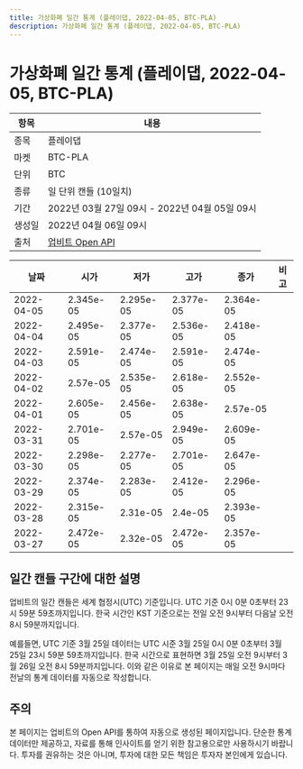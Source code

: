 ```yaml
---
title: 가상화폐 일간 통계 (플레이댑, 2022-04-05, BTC-PLA)
description: 가상화폐 일간 통계 (플레이댑, 2022-04-05, BTC-PLA)
---
```



가상화폐 일간 통계 (플레이댑, 2022-04-05, BTC-PLA)
===

|항목|내용|
|--|--|
|종목|플레이댑|
|마켓|BTC-PLA|
|단위|BTC|
|종류|일 단위 캔들 (10일치)|
|기간|2022년 03월 27일 09시 - 2022년 04월 05일 09시|
|생성일|2022년 04월 06일 09시|
|출처|[업비트 Open API](https://docs.upbit.com)|


|날짜|시가|저가|고가|종가|비고|
|--|--|--|--|--|--|
|2022-04-05|2.345e-05|2.295e-05|2.377e-05|2.364e-05|    |
|2022-04-04|2.495e-05|2.377e-05|2.536e-05|2.418e-05|    |
|2022-04-03|2.591e-05|2.474e-05|2.591e-05|2.474e-05|    |
|2022-04-02|2.57e-05|2.535e-05|2.618e-05|2.552e-05|    |
|2022-04-01|2.605e-05|2.456e-05|2.638e-05|2.57e-05|    |
|2022-03-31|2.701e-05|2.57e-05|2.949e-05|2.609e-05|    |
|2022-03-30|2.298e-05|2.277e-05|2.701e-05|2.647e-05|    |
|2022-03-29|2.374e-05|2.283e-05|2.412e-05|2.296e-05|    |
|2022-03-28|2.315e-05|2.31e-05|2.4e-05|2.393e-05|    |
|2022-03-27|2.472e-05|2.32e-05|2.472e-05|2.357e-05|    |


일간 캔들 구간에 대한 설명
---


업비트의 일간 캔들은 세계 협정시(UTC) 기준입니다. 
UTC 기준 0시 0분 0초부터 23시 59분 59초까지입니다. 
한국 시간인 KST 기준으로는 전일 오전 9시부터 다음날 오전 8시 59분까지입니다. 


예를들면, UTC 기준 3월 25일 데이터는 UTC 시준 3월 25일 0시 0분 0초부터 3월 25일 23시 59분 59초까지입니다. 
한국 시간으로 표현하면 3월 25일 오전 9시부터 3월 26일 오전 8시 59분까지입니다. 
이와 같은 이유로 본 페이지는 매일 오전 9시마다 전날의 통계 데이터를 자동으로 작성합니다. 


주의
---


본 페이지는 업비트의 Open API를 통하여 자동으로 생성된 페이지입니다. 
단순한 통계 데이터만 제공하고, 자료를 통해 인사이트를 얻기 위한 참고용으로만 사용하시기 바랍니다. 
투자를 권유하는 것은 아니며, 투자에 대한 모든 책임은 투자자 본인에게 있습니다. 
